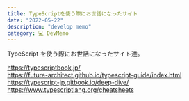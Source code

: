 ```yaml
---
title: TypeScriptを使う際にお世話になったサイト
date: "2022-05-22"
description: "develop memo"
category: 💻 DevMemo
---
```


TypeScript を使う際にお世話になったサイト達。

https://typescriptbook.jp/  
https://future-architect.github.io/typescript-guide/index.html  
https://typescript-jp.gitbook.io/deep-dive/  
https://www.typescriptlang.org/cheatsheets
